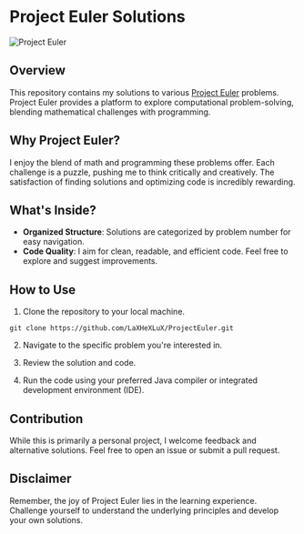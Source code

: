 # Project Euler Solutions

![Project Euler](https://projecteuler.net/images/clipart/euler_portrait.png)

## Overview

This repository contains my solutions to various [Project Euler](https://projecteuler.net/) problems. Project Euler provides a platform to explore computational problem-solving, blending mathematical challenges with programming.

## Why Project Euler?

I enjoy the blend of math and programming these problems offer. Each challenge is a puzzle, pushing me to think critically and creatively. The satisfaction of finding solutions and optimizing code is incredibly rewarding.

## What's Inside?

- **Organized Structure**: Solutions are categorized by problem number for easy navigation.
- **Code Quality**: I aim for clean, readable, and efficient code. Feel free to explore and suggest improvements.

## How to Use

1. Clone the repository to your local machine.

``git clone https://github.com/LaXHeXLuX/ProjectEuler.git``

2. Navigate to the specific problem you're interested in.

3. Review the solution and code.

4. Run the code using your preferred Java compiler or integrated development environment (IDE).

## Contribution

While this is primarily a personal project, I welcome feedback and alternative solutions. Feel free to open an issue or submit a pull request.

## Disclaimer

Remember, the joy of Project Euler lies in the learning experience. Challenge yourself to understand the underlying principles and develop your own solutions.
